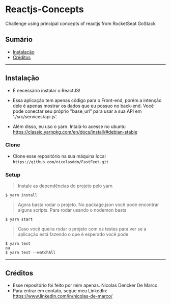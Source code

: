 # Reactjs-Concepts
Challenge using principal concepts of reactjs from RocketSeat GoStack

## Sumário 

- [Instalação](#instalação)
- [Créditos](#créditos)

---

## Instalação

- É necessário instalar o ReactJS!

- Essa aplicação tem apenas código para o Front-end, porém a intenção dele é apenas mostrar os dados que eu possuo no back-end. Você pode conectar seu próprio "base_url" para usar a sua API em './src/services/api.js'.

- Além disso, eu uso o yarn. Intalá-lo acesse no ubuntu https://classic.yarnpkg.com/en/docs/install/#debian-stable

### Clone

- Clone esse repositório na sua máquina local `https://github.com/nicolasddm/FastFeet.git`

### Setup

> Instale as dependências do projeto pelo yarn

```shell
$ yarn install
```

> Agora basta rodar o projeto. No package.json você pode encontrar alguns scripts. Para rodar usando o nodemon basta

```shell
$ yarn start
```

> Caso você queira rodar o projeto com os testes para ver se a aplicação está fazendo o que é esperado você pode

```shell
$ yarn test
ou
$ yarn test --watchAll
```
---

## Créditos
 - Esse repositório foi feito por mim apenas. Nicolas Dencker De Marco.
 - Para entrar em contato, segue meu LinkedIn: https://www.linkedin.com/in/nicolas-de-marco/
